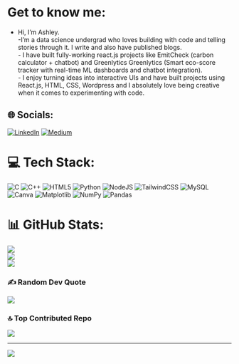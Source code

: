 # Get to know me:
- Hi, I’m Ashley.<br>-I’m a data science undergrad who loves building with code and telling stories through it. I write and also have published blogs.<br>- I have built fully-working react.js projects like EmitCheck (carbon calculator + chatbot) and Greenlytics Greenlytics (Smart eco-score tracker with real-time ML dashboards and chatbot integration).<br>- I enjoy turning ideas into interactive UIs and have built projects using React.js, HTML, CSS, Wordpress and I absolutely love being creative when it comes to experimenting with code.<br>

## 🌐 Socials:
[![LinkedIn](https://img.shields.io/badge/LinkedIn-%230077B5.svg?logo=linkedin&logoColor=white)](https://linkedin.com/in/https://www.linkedin.com/in/ashley-thomas-259849257/) [![Medium](https://img.shields.io/badge/Medium-12100E?logo=medium&logoColor=white)](https://medium.com/@https://medium.com/@hahashley) 

# 💻 Tech Stack:
![C](https://img.shields.io/badge/c-%2300599C.svg?style=for-the-badge&logo=c&logoColor=white) ![C++](https://img.shields.io/badge/c++-%2300599C.svg?style=for-the-badge&logo=c%2B%2B&logoColor=white) ![HTML5](https://img.shields.io/badge/html5-%23E34F26.svg?style=for-the-badge&logo=html5&logoColor=white) ![Python](https://img.shields.io/badge/python-3670A0?style=for-the-badge&logo=python&logoColor=ffdd54) ![NodeJS](https://img.shields.io/badge/node.js-6DA55F?style=for-the-badge&logo=node.js&logoColor=white) ![TailwindCSS](https://img.shields.io/badge/tailwindcss-%2338B2AC.svg?style=for-the-badge&logo=tailwind-css&logoColor=white) ![MySQL](https://img.shields.io/badge/mysql-4479A1.svg?style=for-the-badge&logo=mysql&logoColor=white) ![Canva](https://img.shields.io/badge/Canva-%2300C4CC.svg?style=for-the-badge&logo=Canva&logoColor=white) ![Matplotlib](https://img.shields.io/badge/Matplotlib-%23ffffff.svg?style=for-the-badge&logo=Matplotlib&logoColor=black) ![NumPy](https://img.shields.io/badge/numpy-%23013243.svg?style=for-the-badge&logo=numpy&logoColor=white) ![Pandas](https://img.shields.io/badge/pandas-%23150458.svg?style=for-the-badge&logo=pandas&logoColor=white)
# 📊 GitHub Stats:
![](https://github-readme-stats.vercel.app/api?username=ashleythomas18&theme=dark&hide_border=false&include_all_commits=true&count_private=false)<br/>
![](https://github-readme-streak-stats.herokuapp.com/?user=ashleythomas18&theme=dark&hide_border=false)<br/>
![](https://github-readme-stats.vercel.app/api/top-langs/?username=ashleythomas18&theme=dark&hide_border=false&include_all_commits=true&count_private=false&layout=compact)

### ✍️ Random Dev Quote
![](https://quotes-github-readme.vercel.app/api?type=horizontal&theme=radical)

### 🔝 Top Contributed Repo
![](https://github-contributor-stats.vercel.app/api?username=ashleythomas18&limit=5&theme=dark&combine_all_yearly_contributions=true)

---
[![](https://visitcount.itsvg.in/api?id=ashleythomas18&icon=0&color=10)](https://visitcount.itsvg.in)

